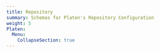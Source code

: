```yaml
---
title: Repository
summary: Schemas for Platen's Repository Configuration
weight: 5
Platen:
  Menu:
    CollapseSection: true
---
```

